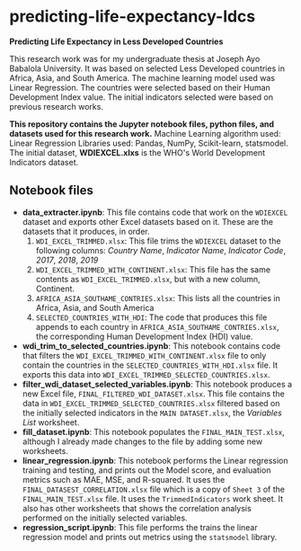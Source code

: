 # predicting-life-expectancy-ldcs
**Predicting Life Expectancy in Less Developed Countries**

This research work was for my undergraduate thesis at Joseph Ayo Babalola University. It was based on selected Less Developed countries in Africa, Asia, and South America. The machine learning model used was Linear Regression. The countries were selected based on their Human Development Index value. The initial indicators selected were based on previous research works.

**This repository contains the Jupyter notebook files, python files, and datasets used for this research work.**
Machine Learning algorithm used: Linear Regression
Libraries used: Pandas, NumPy, Scikit-learn, statsmodel.
The initial dataset, **WDIEXCEL.xlxs** is the WHO's World Development Indicators dataset.

## Notebook files
- **data_extracter.ipynb**: This file contains code that work on the `WDIEXCEL` dataset and exports other Excel datasets based on it.
These are the datasets that it produces, in order.
  1. `WDI_EXCEL_TRIMMED.xlsx`: This file trims the `WDIEXCEL` dataset to the following columns: *Country Name*, *Indicator Name*, *Indicator Code*, *2017*, *2018*, *2019*
  2. `WDI_EXCEL_TRIMMED_WITH_CONTINENT.xlsx`: This file has the same contents as `WDI_EXCEL_TRIMMED.xlsx`, but with a new column, Continent.
  3. `AFRICA_ASIA_SOUTHAME_CONTRIES.xlsx`: This lists all the countries in Africa, Asia, and South America
  4. `SELECTED_COUNTRIES_WITH_HDI`: The code that produces this file appends to each country in `AFRICA_ASIA_SOUTHAME_CONTRIES.xlsx`, the corresponding Human Development Index (HDI) value.
- **wdi_trim_to_selected_countries.ipynb**: This notebook contains code that filters the `WDI_EXCEL_TRIMMED_WITH_CONTINENT.xlsx` file to only contain the countries in the `SELECTED_COUNTRIES_WITH_HDI.xlsx` file. It exports this data into `WDI_EXCEL_TRIMMED_SELECTED_COUNTRIES.xlsx`.
- **filter_wdi_dataset_selected_variables.ipynb**: This notebook produces a new Excel file, `FINAL_FILTERED_WDI_DATASET.xlsx`. This file contains the data in `WDI_EXCEL_TRIMMED_SELECTED_COUNTRIES.xlsx` filtered based on the initially selected indicators in the `MAIN DATASET.xlsx`, the *Variables List* worksheet.
- **fill_dataset.ipynb**: This notebook populates the `FINAL_MAIN_TEST.xlsx`, although I already made changes to the file by adding some new worksheets. 
- **linear_regression.ipynb**: This notebook performs the Linear regression training and testing, and prints out the Model score, and evaluation metrics such as MAE, MSE, and R-squared. It uses the `FINAL_DATASEST_CORRELATION.xlsx` file which is a copy of `Sheet 3` of the `FINAL_MAIN_TEST.xlsx` file. It uses the `TrimmedIndicators` work sheet. It also has other worksheets that shows the correlation analysis performed on the initially selected variables.
- **regression_script.ipynb**: This file performs the trains the linear regression model and prints out metrics using the `statsmodel` library.
